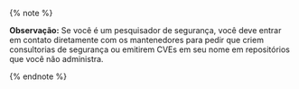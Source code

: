 {% note %}

**Observação:** Se você é um pesquisador de segurança, você deve entrar em contato diretamente com os mantenedores para pedir que criem consultorias de segurança ou emitirem CVEs em seu nome em repositórios que você não administra.

{% endnote %}
